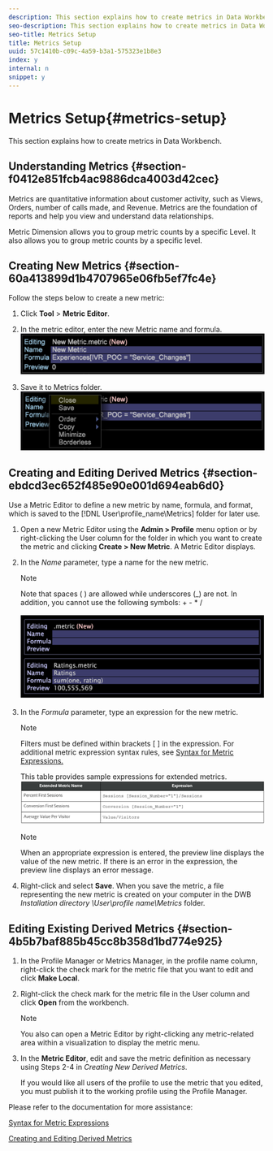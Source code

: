 ```yaml
---
description: This section explains how to create metrics in Data Workbench.
seo-description: This section explains how to create metrics in Data Workbench.
seo-title: Metrics Setup
title: Metrics Setup
uuid: 57c1410b-c09c-4a59-b3a1-575323e1b8e3
index: y
internal: n
snippet: y
---
```


# Metrics Setup{#metrics-setup}

This section explains how to create metrics in Data Workbench.

## Understanding Metrics {#section-f0412e851fcb4ac9886dca4003d42cec}

Metrics are quantitative information about customer activity, such as Views, Orders, number of calls made, and Revenue. Metrics are the foundation of reports and help you view and understand data relationships.

Metric Dimension allows you to group metric counts by a specific Level. It also allows you to group metric counts by a specific level.

## Creating New Metrics {#section-60a413899d1b4707965e06fb5ef7fc4e}

Follow the steps below to create a new metric:

1. Click **Tool** > **Metric Editor**. 

1. In the metric editor, enter the new Metric name and formula. ![](assets/dwb_impl_metrics1.png)

1. Save it to Metrics folder. ![](assets/dwb_impl_metrics2.png)

## Creating and Editing Derived Metrics {#section-ebdcd3ec652f485e90e001d694eab6d0}

Use a Metric Editor to define a new metric by name, formula, and format, which is saved to the [!DNL User\profile_name\Metrics] folder for later use.

1. Open a new Metric Editor using the **Admin > Profile** menu option or by right-clicking the User column for the folder in which you want to create the metric and clicking **Create > New Metric**. A Metric Editor displays. 

1. In the *Name* parameter, type a name for the new metric. 

   >[!NOTE]
   >
   >Note that spaces ( ) are allowed while underscores (_) are not. In addition, you cannot use the following symbols: + - &#42; /

   ![](assets/dwb_impl_metrics3.png)

1. In the *Formula* parameter, type an expression for the new metric.

   >[!NOTE]
   >
   >Filters must be defined within brackets [ ] in the expression. For additional metric expression syntax rules, see [Syntax for Metric Expressions.](https://marketing.adobe.com/resources/help/en_US/insight/client/c_syntx_mtrc_exp.html)

   This table provides sample expressions for extended metrics. ![](assets/dwb_impl_metrics4.png)

   >[!NOTE]
   >
   >When an appropriate expression is entered, the preview line displays the value of the new metric. If there is an error in the expression, the preview line displays an error message.

1. Right-click and select **Save**. When you save the metric, a file representing the new metric is created on your computer in the DWB *Installation directory \User\profile name\Metrics* folder.

## Editing Existing Derived Metrics {#section-4b5b7baf885b45cc8b358d1bd774e925}

1. In the Profile Manager or Metrics Manager, in the profile name column, right-click the check mark for the metric file that you want to edit and click **Make Local**. 
1. Right-click the check mark for the metric file in the User column and click **Open** from the workbench. 

   >[!NOTE]
   >
   >You also can open a Metric Editor by right-clicking any metric-related area within a visualization to display the metric menu.

1. In the **Metric Editor**, edit and save the metric definition as necessary using Steps 2-4 in *Creating New Derived Metrics*.

   If you would like all users of the profile to use the metric that you edited, you must publish it to the working profile using the Profile Manager.

Please refer to the documentation for more assistance:

[Syntax for Metric Expressions](https://marketing.adobe.com/resources/help/en_US/insight/client/c_syntx_mtrc_exp.html)

[Creating and Editing Derived Metrics](https://marketing.adobe.com/resources/help/en_US/insight/client/c_drvd_mtrcs.html) 

